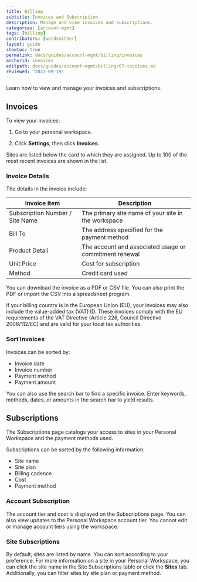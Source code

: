 ```yaml
---
title: Billing
subtitle: Invoices and Subscription
description: Manage and view invoices and subscriptions.
categories: [account-mgmt]
tags: [billing]
contributors: [wordsmither]
layout: guide
showtoc: true
permalink: docs/guides/account-mgmt/billing/invoices
anchorid: invoices
editpath: docs/guides/account-mgmt/billing/07-invoices.md
reviewed: "2022-09-19"
---
```


Learn how to view and manage your invoices and subscriptions.

## Invoices

To view your invoices:

1. Go to your personal workspace.

1. Click **Settings**, then click **Invoices**.
   
Sites are listed below the card to which they are assigned. Up to 100 of the most recent invoices are shown in the list.

### Invoice Details

The details in the invoice include:

|Invoice item| Description|
|------------|------------|
|Subscription Number / Site Name| The primary site name of your site in the workspace|
|Bill To| The address specified for the payment method|
|Product Detail| The account and associated usage or commitment renewal|
|Unit Price| Cost for subscription|
|Method| Credit card used|

You can download the invoice as a PDF or CSV file. You can also print the PDF or import the CSV into a spreadsheet program.

If your billing country is in the European Union (EU), your invoices may also include the value-added tax (VAT) ID.
These invoices comply with the EU requirements of the VAT Directive (Article 226, Council Directive 2006/112/EC) and are valid for your local tax authorities. 

### Sort Invoices


Invoices can be sorted by:

* Invoice date
* Invoice number
* Payment method
* Payment amount

You can also use the search bar to find a specific invoice. Enter keywords, methods, dates, or amounts in the search bar to yield results.

## Subscriptions

The Subscriptions page catalogs your access to sites in your Personal Workspace and the payment methods used.

Subscriptions can be sorted by the following information:

* Site name
* Site plan
* Billing cadence
* Cost
* Payment method

### Account Subscription

The account tier and cost is displayed on the Subscriptions page. You can also view updates to the Personal Workspace account tier. You cannot edit or manage account tiers using the workspace. 

### Site Subscriptions

By default, sites are listed by name. You can sort according to your preference. For more information on a site in your Personal Workspace, you can click the site name in the Site Subscriptions table or click the **Sites** tab. Additionally, you can filter sites by site plan or payment method.

